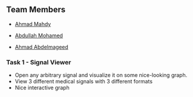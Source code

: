 ## Team Members 

- [Ahmad Mahdy](https://github.com/AMahdy98) 

- [Abdullah Mohamed](https://github.com/Abdullah-Alrefaey) 

- [Ahmad Abdelmageed](https://github.com/Ahmad-Abdalmageed) 

### Task 1 - Signal Viewer

-  Open any arbitrary signal and visualize it on some nice-looking graph.
- View 3 different medical signals with 3 different formats 
- Nice interactive graph 
